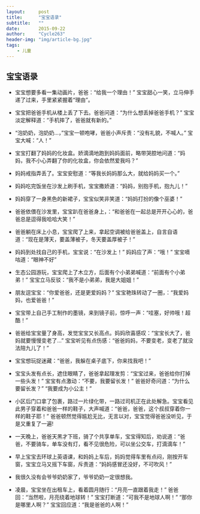 ```yaml
---
layout:     post
title:      "宝宝语录"
subtitle:   ""
date:       2015-09-22
author:     "Cycle263"
header-img: "img/article-bg.jpg"
tags:
    - 儿童
---
```


## 宝宝语录

* 宝宝想要多看一集动画片，爸爸：“给我一个理由！” 宝宝甜心一笑，立马伸手递了过来，手里紧紧握着“理由”。

* 宝宝把爸爸手机从楼上丢了下去。爸爸问道：“为什么想丢掉爸爸手机？” 宝宝淡定解释道：“手机摔了，爸爸就有新的。”

* “泡奶奶，泡奶奶...，”宝宝一顿咆哮，爸爸小声斥责：“没有礼貌，不喊人。” 宝宝大喊：“人！”

* 宝宝打翻了妈妈的化妆盒。娇滴滴地跑到妈妈面前，略带哭腔地问道：“妈妈，我不小心弄翻了你的化妆盒，你会依然爱我吗？”

* 妈妈戒指弄丢了。宝宝安慰道：“等我长妈妈那么大，就给妈妈买一个。”

* 妈妈吃完饭坐在沙发上刷手机，宝宝撒娇道：“妈妈，别抱手机，抱九儿！”

* 妈妈穿了一身黑色的新裙子，宝宝似笑非笑道：“妈妈打扮的像个巫婆！”

* 爸爸依偎在沙发里，宝宝趴在爸爸身上，：“和爸爸在一起总是开开心心的，爸爸总是逗得我哈哈大笑！”

* 爸爸躺在床上小息，宝宝爬了上来，拿起空调被给爸爸盖上，自言自语道：“现在是薄天，要盖薄被子，冬天要盖厚被子！”

* 妈妈到处找自己的手机，宝宝说：“在沙发上！” 妈妈应了声：“哦！” 宝宝嘀咕道：“眼神不好”

* 生态公园游玩，宝宝爬上了木立方，后面有个小弟弟喊道：“前面有个小弟弟！” 宝宝立马反驳：“我不是小弟弟，我是大姐姐！”

* 朋友逗宝宝：“你爱爸爸，还是更爱妈妈？” 宝宝艳珠转动了一圈，：“我爱妈妈，也爱爸爸！” 

* 宝宝带上自己手工制作的墨镜，来到镜子前，惊呼一声：“哇塞，好帅哦！超酷！”

* 爸爸给宝宝量了身高，发觉宝宝又长高点。妈妈欣喜感叹：“宝宝长大了，爸妈就要慢慢变老了...”  宝宝听见有点伤感：“爸爸妈妈，不要变老，变老了就没法陪九儿了！”

* 宝宝想玩捉迷藏：“爸爸，我躲在桌子底下，你来找我吧！”

* 宝宝头发有点长，遮住眼睛了，爸爸拿起理发剪：“宝宝过来，爸爸给你打掉一些头发！” 宝宝有点激动：“不要，我要留长发！” 爸爸好奇问道：“为什么要留长发？”  “我要成为小公主！”

* 小区后门口拿了包裹，路过一片绿化带，一路过司机正在此处解急。宝宝看见此男子穿着和爸爸一样的鞋子，大声喊道：“爸爸，爸爸，这个叔叔穿着你一样的鞋子耶！” 爸爸顿然觉得尴尬无比，无言以对，宝宝觉得爸爸没听见，于是又重复了一遍!

* 一天晚上，爸爸天黑才下班，骑了个共享单车，宝宝得知后，劝说道：“爸爸，不要骑车，单车没有灯，看不见很危险，可以坐公交车，打滴滴车！”

* 早上宝宝去环球上英语课，和妈妈上车后，妈妈觉得车里有点闷，刚按开车窗，宝宝立马又摇下车窗，斥责道：“妈妈感冒还没好，不可吹风！”

* 我很久没有会爷爷奶奶家了，爷爷奶奶一定很想我。

* 凌晨，宝宝坐在出租车上，看着圆月随行：“月亮一直跟着我走！” 爸爸回：“当然啦，月亮绕着地球转！” 宝宝打断道：“可我不是地球人啊！” “那你是哪里人啊？” 宝宝回应道：“我是爸爸的人啊！”